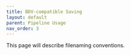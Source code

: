 ```yaml
---
title: BDV-compatible Saving
layout: default
parent: Pipeline Usage
nav_order: 3
---
```


This page will describe filenaming conventions.